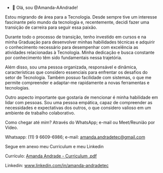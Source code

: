 - 👋 Olá, sou @Amanda-AAndrade!

Estou migrando de área para a Tecnologia. Desde sempre tive um interesse fascinante pelo mundo da tecnologia e, recentemente, decidi fazer uma transição de carreira para seguir essa paixão.

Durante todo o processo de transição, tenho investido em cursos e na minha Graduação para desenvolver minhas habilidades técnicas e adquirir o conhecimento necessário para desempenhar com excelência as atividades relacionadas à Tecnologia. Minha dedicação e busca constante por conhecimento têm sido fundamentais nessa trajetória. 
  
Além disso, sou uma pessoa organizada, responsável e dinâmica, características que considero essenciais para enfrentar os desafios do setor de Tecnologia. Também possuo facilidade com sistemas, o que me permite compreender e adaptar-me rapidamente a novas ferramentas e tecnologias. 
  
Outro aspecto importante que gostaria de mencionar é minha habilidade em lidar com pessoas. Sou uma pessoa empática, capaz de compreender as necessidades e expectativas dos outros, o que considero valioso em um ambiente de trabalho colaborativo.

Como chegar até mim? 
Através do WhatsApp; e-mail ou Meet/Reunião por Vídeo.

Whatsapp: (11) 9 6609-6986; 
e-mail: amanda.andradetec@gmail.com 

Segue em anexo meu Curriculum e meu Linkedin

Currículo: [Amanda Andrade - Curriculum .pdf](https://github.com/user-attachments/files/17317709/Amanda.Andrade.-.Curriculum.pdf)

Linkedin: www.linkedin.com/in/amanda-andradetec

